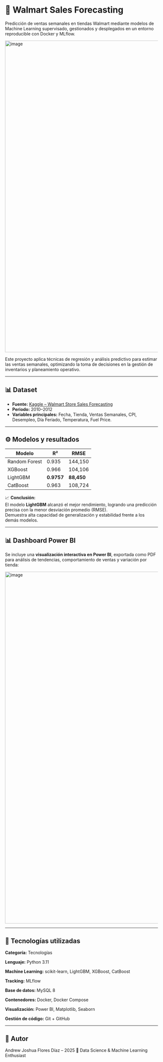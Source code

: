 # 🧠 Walmart Sales Forecasting
Predicción de ventas semanales en tiendas Walmart mediante modelos de Machine Learning supervisado, gestionados y desplegados en un entorno reproducible con Docker y MLflow.

<img width="1024" height="1024" alt="image" src="https://github.com/user-attachments/assets/1bd9fa66-2a73-4ec3-88b3-6e6472f73cc8" />


Este proyecto aplica técnicas de regresión y análisis predictivo para estimar las ventas semanales, optimizando la toma de decisiones en la gestión de inventarios y planeamiento operativo.

---

## 📊 Dataset
- **Fuente:** [Kaggle – Walmart Store Sales Forecasting](https://www.kaggle.com/datasets)
- **Periodo:** 2010–2012  
- **Variables principales:** Fecha, Tienda, Ventas Semanales, CPI, Desempleo, Día Feriado, Temperatura, Fuel Price.

---

## ⚙️ Modelos y resultados

| Modelo | R² | RMSE |
|---------|-----|-------|
| Random Forest | 0.935 | 144,150 |
| XGBoost | 0.966 | 104,106 |
| LightGBM | **0.9757** | **88,450** |
| CatBoost | 0.963 | 108,724 |

📈 **Conclusión:**  
El modelo **LightGBM** alcanzó el mejor rendimiento, logrando una predicción precisa con la menor desviación promedio (RMSE).  
Demuestra alta capacidad de generalización y estabilidad frente a los demás modelos.

---

## 📊 Dashboard Power BI
Se incluye una **visualización interactiva en Power BI**, exportada como PDF para análisis de tendencias, comportamiento de ventas y variación por tienda:

<img width="2000" height="1156" alt="image" src="https://github.com/user-attachments/assets/465c26ad-0a11-4b3a-8163-89b90e0b3924" />

---


## 🧰 Tecnologías utilizadas
**Categoría:**	Tecnologías

**Lenguaje:**	Python 3.11

**Machine Learning:**	scikit-learn, LightGBM, XGBoost, CatBoost

**Tracking:**	MLflow

**Base de datos:**	MySQL 8

**Contenedores:**	Docker, Docker Compose

**Visualización:**	Power BI, Matplotlib, Seaborn

**Gestión de código:**	Git + GitHub


---

## 🧠 Autor
Andrew Joshua Flores Díaz – 2025
📍 Data Science & Machine Learning Enthusiast
